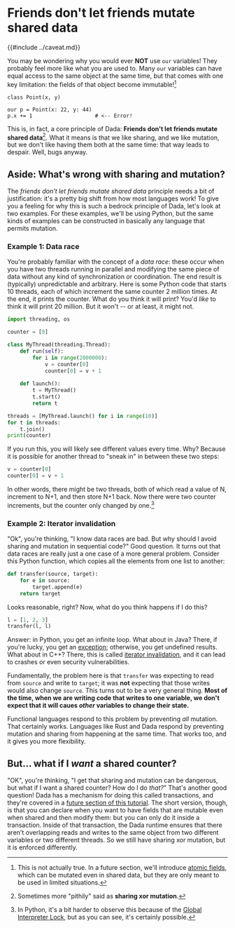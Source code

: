 # Friends don't let friends mutate shared data

{{#include ../caveat.md}}

You may be wondering why you would ever **NOT** use `our` variables! They probably feel more like what you are used to. Many `our` variables can have equal access to the same object at the same time, but that comes with one key limitation: the fields of that object become immutable![^atomic]

[^atomic]: This is not actually true. In a future section, we'll introduce [atomic fields](./atomic.md), which can be mutated even in shared data, but they are only meant to be used in limited situations.

```
class Point(x, y)

our p = Point(x: 22, y: 44)
p.x += 1                    # <-- Error!
```

This is, in fact, a core principle of Dada: **Friends don't let friends mutate shared data**[^xor]. What it means is that we like sharing, and we like mutation, but we don't like having them both at the same time: that way leads to despair. Well, bugs anyway.

[^xor]: Sometimes more "pithily" said as **sharing xor mutation**.

## Aside: What's wrong with sharing and mutation?

The *friends don't let friends mutate shared data* principle needs a bit of justification: it's a pretty big shift from how most languages work! To give you a feeling for why this is such a bedrock principle of Dada, let's look at two examples. For these examples, we'll be using Python, but the same kinds of examples can be constructed in basically any language that permits mutation.

### Example 1: Data race

You're probably familiar with the concept of a *data race*: these occur when you have two threads running in parallel and modifying the same piece of data without any kind of synchronization or coordination. The end result is (typically) unpredictable and arbitrary. Here is some Python code that starts 10 threads, each of which increment the same counter 2 million times. At the end, it prints the counter. What do you think it will print? You'd *like* to think it will print 20 million. But it won't -- or at least, it might not.

```python
import threading, os

counter = [0]

class MyThread(threading.Thread):
    def run(self):
        for i in range(2000000):
            v = counter[0]
            counter[0] = v + 1
    
    def launch():
        t = MyThread()
        t.start()
        return t

threads = [MyThread.launch() for i in range(10)]
for t in threads:
    t.join()
print(counter)
```

If you run this, you will likely see different values every time. Why? Because it is possible for another thread to "sneak in" in between these two steps:

```python
v = counter[0]
counter[0] = v + 1
```

In other words, there might be two threads, both of which read a value of N, increment to N+1, and then store N+1 back. Now there were two counter increments, but the counter only changed by one.[^GIL]

[^GIL]: In Python, it's a bit harder to observe this because of the [Global Interpreter Lock](https://wiki.python.org/moin/GlobalInterpreterLock), but as you can see, it's certainly possible.

### Example 2: Iterator invalidation

"Ok", you're thinking, "I know data races are bad. But why should I avoid sharing and mutation in sequential code?" Good question. It turns out that data races are really just a one case of a more general problem. Consider this Python function, which copies all the elements from one list to another:

```python
def transfer(source, target):
    for e in source:
        target.append(e)
    return target
```

Looks reasonable, right? Now, what do you think happens if I do this?

```python
l = [1, 2, 3]
transfer(l, l)
```

Answer: in Python, you get an infinite loop. What about in Java? There, if you're lucky, you get an [exception](https://docs.oracle.com/javase/7/docs/api/java/util/ConcurrentModificationException.html); otherwise, you get undefined results. What about in C++? There, this is called [iterator invalidation](https://wiki.c2.com/?IteratorInvalidationProblem), and it can lead to crashes or even security vulnerabilities.

Fundamentally, the problem here is that `transfer` was expecting to read from `source` and write to `target`; it was **not** expecting that those writes would also change `source`. This turns out to be a very general thing. **Most of the time, when we are writing code that writes to one variable, we don't expect that it will caues *other* variables to change their state.**

Functional languages respond to this problem by preventing *all* mutation. That certainly works. Languages like Rust and Dada respond by preventing mutation and sharing from happening at the same time. That works too, and it gives you more flexibility.

## But... what if I *want* a shared counter?

"OK", you're thinking, "I get that sharing and mutation can be dangerous, but what if I want a shared counter? How do I do *that?*" That's another good question! Dada has a mechanism for doing this called transactions, and they're covered in a [future section of this tutorial](./atomic.md). The short version, though, is that you can declare when you want to have fields that are mutable even when shared and then modify them: but you can only do it inside a transaction. Inside of that transaction, the Dada runtime ensures that there aren't overlapping reads and writes to the same object from two different variables or two different threads. So we still have sharing xor mutation, but it is enforced differently.

